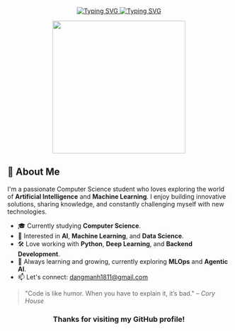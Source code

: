 <p align="center">
  <a href="https://github.com/dangmanh1811#gh-light-mode-only">
    <img src="https://readme-typing-svg.herokuapp.com?font=Roboto+Mono&size=32&duration=4000&pause=500&color=F72C72&center=true&vCenter=true&width=600&height=55&lines=Hi+there+%F0%9F%91%8B%2C+I'm+Manh!+%F0%9F%87%BB%F0%9F%87%B3;++Welcome+to+my+GitHub" alt="Typing SVG" />
  </a>

  <a href="https://github.com/dangmanh1811#gh-dark-mode-only"> 
    <img src="https://readme-typing-svg.herokuapp.com?font=Roboto+Mono&size=32&duration=4000&pause=500&color=11C4F7&center=true&vCenter=true&width=600&height=55&lines=Hi+there+%F0%9F%91%8B%2C+I'm+Manh!+%F0%9F%87%BB%F0%9F%87%B3;++Welcome+to+my+GitHub." alt="Typing SVG" />
  </a>
</p>

<div align="center">
  <img src="https://media4.giphy.com/media/v1.Y2lkPTc5MGI3NjExOXp5ZzlmaWhidzhqa2VsY2Z6NGd1MmM3OG9qOGM2Y3VrNnI2dHAxYyZlcD12MV9pbnRlcm5hbF9naWZfYnlfaWQmY3Q9Zw/kdFKwmwADglUorwrIa/giphy.gif" width="300"/>
</div>

## 🚀 About Me

I'm a passionate Computer Science student who loves exploring the world of **Artificial Intelligence** and **Machine Learning**. I enjoy building innovative solutions, sharing knowledge, and constantly challenging myself with new technologies.

- 🎓 Currently studying **Computer Science**.
- 🤖 Interested in **AI**, **Machine Learning**, and **Data Science**.
- 🛠️ Love working with **Python**, **Deep Learning**, and **Backend Development**.
- 🌱 Always learning and growing, currently exploring **MLOps** and **Agentic AI**.
- 📫 Let's connect: [dangmanh1811@gmail.com](mailto:dangmanh1811@gmail.com)

> "Code is like humor. When you have to explain it, it’s bad." – *Cory House*

### <p align="center">Thanks for visiting my GitHub profile!</p>
